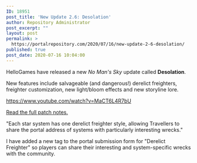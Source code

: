 ```yaml
---
ID: 18951
post_title: 'New Update 2.6: Desolation'
author: Repository Administrator
post_excerpt: ""
layout: post
permalink: >
  https://portalrepository.com/2020/07/16/new-update-2-6-desolation/
published: true
post_date: 2020-07-16 10:04:00
---
```

HelloGames have released a new <em>No Man's Sky</em> update called <strong>Desolation</strong>.

New features include salvageable (and dangerous!) derelict freighters, freighter customization, new light/bloom effects and new storyline lore.

https://www.youtube.com/watch?v=MaCT6L4R7bU

<a href="https://www.nomanssky.com/desolation-update/" target="_blank" rel="noopener noreferrer">Read the full patch notes.</a>

"Each star system has one derelict freighter style, allowing Travellers to share the portal address of systems with particularly interesting wrecks."

I have added a new tag to the portal submission form for "Derelict Freighter" so players can share their interesting and system-specific wrecks with the community.
